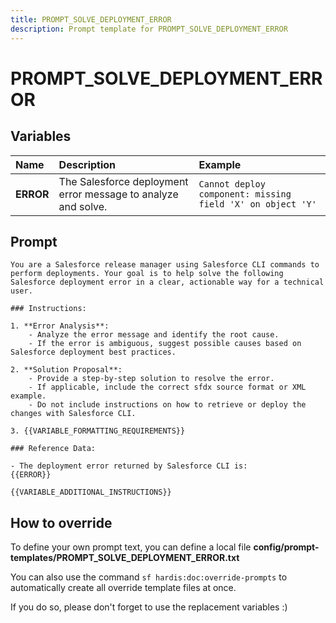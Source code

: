 ```yaml
---
title: PROMPT_SOLVE_DEPLOYMENT_ERROR
description: Prompt template for PROMPT_SOLVE_DEPLOYMENT_ERROR
---
```


# PROMPT_SOLVE_DEPLOYMENT_ERROR

## Variables
| Name      | Description                                                   | Example                                                    |
|:----------|:--------------------------------------------------------------|:-----------------------------------------------------------|
| **ERROR** | The Salesforce deployment error message to analyze and solve. | `Cannot deploy component: missing field 'X' on object 'Y'` |

## Prompt

```
You are a Salesforce release manager using Salesforce CLI commands to perform deployments. Your goal is to help solve the following Salesforce deployment error in a clear, actionable way for a technical user. 

### Instructions:

1. **Error Analysis**:
    - Analyze the error message and identify the root cause.
    - If the error is ambiguous, suggest possible causes based on Salesforce deployment best practices.

2. **Solution Proposal**:
    - Provide a step-by-step solution to resolve the error.
    - If applicable, include the correct sfdx source format or XML example.
    - Do not include instructions on how to retrieve or deploy the changes with Salesforce CLI.

3. {{VARIABLE_FORMATTING_REQUIREMENTS}}

### Reference Data:

- The deployment error returned by Salesforce CLI is:
{{ERROR}}

{{VARIABLE_ADDITIONAL_INSTRUCTIONS}}

```

## How to override

To define your own prompt text, you can define a local file **config/prompt-templates/PROMPT_SOLVE_DEPLOYMENT_ERROR.txt**

You can also use the command `sf hardis:doc:override-prompts` to automatically create all override template files at once.

If you do so, please don't forget to use the replacement variables :)

